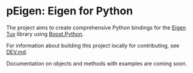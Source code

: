 # pEigen: Eigen for Python

The project aims to create comprehensive Python bindings for the [Eigen Tux](https://eigen.tuxfamily.org/) library using 
[Boost.Python](https://github.com/boostorg/python). 

For information about building this project locally for contributing, see [DEV.md](/DEV.md).

Documentation on objects and methods with examples are coming soon.